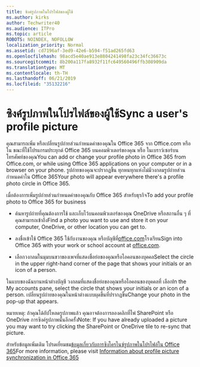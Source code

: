 ```yaml
---
title: ซิงค์รูปภาพในโปรไฟล์ของผู้ใช้
ms.author: kirks
author: Techwriter40
ms.audience: ITPro
ms.topic: article
ROBOTS: NOINDEX, NOFOLLOW
localization_priority: Normal
ms.assetid: cd7196af-3ed9-42e6-b594-f51ad265fd63
ms.openlocfilehash: 98acd5e40ae913e8804241498fa23c34fc36673c
ms.sourcegitcommit: 8b200a117fa8932f11fc649560496ffb308909da
ms.translationtype: MT
ms.contentlocale: th-TH
ms.lasthandoff: 06/21/2019
ms.locfileid: "35132216"
---
```

# <a name="sync-a-users-profile-picture"></a><span data-ttu-id="64b08-102">ซิงค์รูปภาพในโปรไฟล์ของผู้ใช้</span><span class="sxs-lookup"><span data-stu-id="64b08-102">Sync a user's profile picture</span></span>

<span data-ttu-id="64b08-103">คุณสามารถเพิ่ม หรือเปลี่ยนรูปถ่ายส่วนกำหนดค่าของคุณใน Office 365 จาก Office.com หรือใน ขณะที่ใช้โปรแกรมประยุกต์ Office 365 บนคอมพิวเตอร์ของคุณ หรือ ในเบราว์เซอร์บนโทรศัพท์ของคุณ</span><span class="sxs-lookup"><span data-stu-id="64b08-103">You can add or change your profile photo in Office 365 from Office.com, or while using Office 365 applications on your computer or in a browser on your phone.</span></span> <span data-ttu-id="64b08-104">รูปถ่ายของคุณจะปรากฏขึ้น ทุกหนทุกแห่งไม่มีวงกลมรูปถ่ายส่วนกำหนดค่าใน Office 365</span><span class="sxs-lookup"><span data-stu-id="64b08-104">Your photo will appear everywhere there's a profile photo circle in Office 365.</span></span>

<span data-ttu-id="64b08-105">เมื่อต้องการเพิ่มรูปถ่ายส่วนกำหนดค่าของคุณกับ Office 365 สำหรับธุรกิจ</span><span class="sxs-lookup"><span data-stu-id="64b08-105">To add your profile photo to Office 365 for business</span></span>

- <span data-ttu-id="64b08-106">ค้นหารูปถ่ายที่คุณต้องการใช้ และเก็บไว้บนคอมพิวเตอร์ของคุณ OneDrive หรือสถานอื่น ๆ ที่คุณสามารถเข้าถึง</span><span class="sxs-lookup"><span data-stu-id="64b08-106">Find a photo you want to use and store it on your computer, OneDrive, or other location you can get to.</span></span>

- <span data-ttu-id="64b08-107">ลงชื่อเข้าใช้ Office 365 ใช้กับงานของคุณ หรือบัญชีที่[office.com](http://www.office.com)โรงเรียน</span><span class="sxs-lookup"><span data-stu-id="64b08-107">Sign into Office 365 with your work or school account at [office.com](http://www.office.com).</span></span>

- <span data-ttu-id="64b08-108">เลือกวงกลมในมุมบนขวาของเพจที่แสดงชื่อย่อของคุณหรือไอคอนของบุคคล</span><span class="sxs-lookup"><span data-stu-id="64b08-108">Select the circle in the upper right-hand corner of the page that shows your initials or an icon of a person.</span></span>

<span data-ttu-id="64b08-109">ในแบบของฉันบานหน้าต่างบัญชี วงกลมที่แสดงชื่อย่อของคุณหรือไอคอนของบุคคลที่ เลือก</span><span class="sxs-lookup"><span data-stu-id="64b08-109">In the My accounts pane, select the circle that shows your initials or an icon of a person.</span></span> <span data-ttu-id="64b08-110">เปลี่ยนรูปถ่ายของคุณในหน้าต่างแบบผุดขึ้นที่ปรากฏขึ้น</span><span class="sxs-lookup"><span data-stu-id="64b08-110">Change your photo in the pop-up that appears.</span></span>

<span data-ttu-id="64b08-111">หมายเหตุ: ถ้าคุณได้อัปโหลดรูปภาพแล้ว คุณอาจต้องการลองคลิกที่ไพ่ SharePoint หรือ OneDrive การซิงค์รูปภาพนั้นอีกครั้ง</span><span class="sxs-lookup"><span data-stu-id="64b08-111">Note: If you have already uploaded a picture you may want to try clicking the SharePoint or OneDrive tile to re-sync that picture.</span></span>

<span data-ttu-id="64b08-112">สำหรับข้อมูลเพิ่มเติม โปรดเยี่ยมชม[ข้อมูลเกี่ยวกับการซิงโครไนซ์รูปภาพในโปรไฟล์ใน Office 365](https://support.office.com/article/information-about-profile-picture-synchronization-in-office-365-20594d76-d054-4af4-a660-401133e3d48a?ui=en-US&amp;rs=en-US&amp;ad=US)</span><span class="sxs-lookup"><span data-stu-id="64b08-112">For more information, please visit [Information about profile picture synchronization in Office 365](https://support.office.com/article/information-about-profile-picture-synchronization-in-office-365-20594d76-d054-4af4-a660-401133e3d48a?ui=en-US&amp;rs=en-US&amp;ad=US)</span></span>

